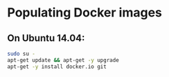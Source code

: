 # Populating Docker images 

## On Ubuntu 14.04:


```bash
sudo su -
apt-get update && apt-get -y upgrade
apt-get -y install docker.io git
```

